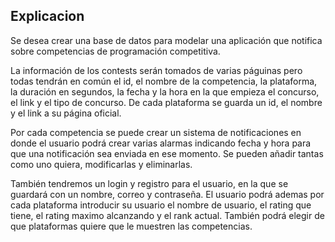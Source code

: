 ## Explicacion

Se desea crear una base de datos para modelar una aplicación que notifica sobre competencias de programación competitiva.

La información de los contests serán tomados de varias páguinas pero todas tendrán en común el id, el nombre de la competencia, la plataforma, la duración en segundos, la fecha y la hora en la que empieza el concurso, el link y el tipo de concurso. De cada plataforma se guarda un id, el nombre y el link a su página oficial.

Por cada competencia se puede crear un sistema de notificaciones en donde el usuario podrá crear varias alarmas indicando fecha y hora para que una notificación sea enviada en ese momento. Se pueden añadir tantas como uno quiera, modificarlas y eliminarlas.

También tendremos un login y registro para el usuario, en la que se guardará con un nombre, correo y contraseña. El usuario podrá ademas por cada plataforma introducir su usuario el nombre de usuario, el rating que tiene, el rating maximo alcanzando y el rank actual. También podrá elegir de que plataformas quiere que le muestren las competencias.
